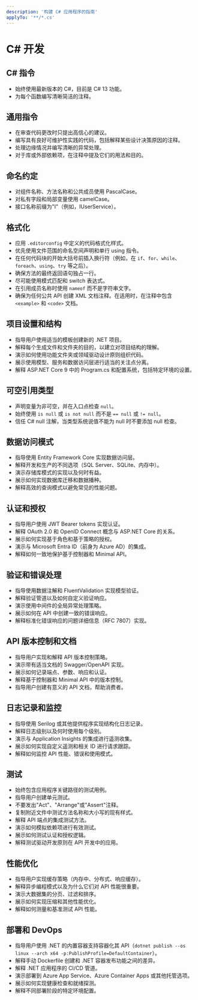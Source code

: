```yaml
---
description: '构建 C# 应用程序的指南'
applyTo: '**/*.cs'
---
```


# C# 开发

## C# 指令
- 始终使用最新版本的 C#，目前是 C# 13 功能。
- 为每个函数编写清晰简洁的注释。

## 通用指令
- 在审查代码更改时只提出高信心的建议。
- 编写具有良好可维护性实践的代码，包括解释某些设计决策原因的注释。
- 处理边缘情况并编写清晰的异常处理。
- 对于库或外部依赖项，在注释中提及它们的用法和目的。

## 命名约定

- 对组件名称、方法名称和公共成员使用 PascalCase。
- 对私有字段和局部变量使用 camelCase。
- 接口名称前缀为"I"（例如，IUserService）。

## 格式化

- 应用 `.editorconfig` 中定义的代码格式化样式。
- 优先使用文件范围的命名空间声明和单行 using 指令。
- 在任何代码块的开始大括号前插入换行符（例如，在 `if`、`for`、`while`、`foreach`、`using`、`try` 等之后）。
- 确保方法的最终返回语句独占一行。
- 尽可能使用模式匹配和 switch 表达式。
- 在引用成员名称时使用 `nameof` 而不是字符串文字。
- 确保为任何公共 API 创建 XML 文档注释。在适用时，在注释中包含 `<example>` 和 `<code>` 文档。

## 项目设置和结构

- 指导用户使用适当的模板创建新的 .NET 项目。
- 解释每个生成文件和文件夹的目的，以建立对项目结构的理解。
- 演示如何使用功能文件夹或领域驱动设计原则组织代码。
- 展示使用模型、服务和数据访问层进行适当的关注点分离。
- 解释 ASP.NET Core 9 中的 Program.cs 和配置系统，包括特定环境的设置。

## 可空引用类型

- 声明变量为非可空，并在入口点检查 `null`。
- 始终使用 `is null` 或 `is not null` 而不是 `== null` 或 `!= null`。
- 信任 C# null 注解，当类型系统说值不能为 null 时不要添加 null 检查。

## 数据访问模式

- 指导使用 Entity Framework Core 实现数据访问层。
- 解释开发和生产的不同选项（SQL Server、SQLite、内存中）。
- 演示存储库模式的实现以及何时有益。
- 展示如何实现数据库迁移和数据播种。
- 解释高效的查询模式以避免常见的性能问题。

## 认证和授权

- 指导用户使用 JWT Bearer tokens 实现认证。
- 解释 OAuth 2.0 和 OpenID Connect 概念与 ASP.NET Core 的关系。
- 展示如何实现基于角色和基于策略的授权。
- 演示与 Microsoft Entra ID（前身为 Azure AD）的集成。
- 解释如何一致地保护基于控制器和 Minimal API。

## 验证和错误处理

- 指导使用数据注解和 FluentValidation 实现模型验证。
- 解释验证管道以及如何自定义验证响应。
- 演示使用中间件的全局异常处理策略。
- 展示如何在 API 中创建一致的错误响应。
- 解释标准化错误响应的问题详细信息（RFC 7807）实现。

## API 版本控制和文档

- 指导用户实现和解释 API 版本控制策略。
- 演示带有适当文档的 Swagger/OpenAPI 实现。
- 展示如何记录端点、参数、响应和认证。
- 解释基于控制器和 Minimal API 中的版本控制。
- 指导用户创建有意义的 API 文档，帮助消费者。

## 日志记录和监控

- 指导使用 Serilog 或其他提供程序实现结构化日志记录。
- 解释日志级别以及何时使用每个级别。
- 演示与 Application Insights 的集成进行遥测收集。
- 展示如何实现自定义遥测和相关 ID 进行请求跟踪。
- 解释如何监控 API 性能、错误和使用模式。

## 测试

- 始终包含应用程序关键路径的测试用例。
- 指导用户创建单元测试。
- 不要发出"Act"、"Arrange"或"Assert"注释。
- 复制附近文件中测试方法名称和大小写的现有样式。
- 解释 API 端点的集成测试方法。
- 演示如何模拟依赖项进行有效测试。
- 展示如何测试认证和授权逻辑。
- 解释测试驱动开发原则在 API 开发中的应用。

## 性能优化

- 指导用户实现缓存策略（内存中、分布式、响应缓存）。
- 解释异步编程模式以及为什么它们对 API 性能很重要。
- 演示大数据集的分页、过滤和排序。
- 展示如何实现压缩和其他性能优化。
- 解释如何测量和基准测试 API 性能。

## 部署和 DevOps

- 指导用户使用 .NET 的内置容器支持容器化其 API（`dotnet publish --os linux --arch x64 -p:PublishProfile=DefaultContainer`）。
- 解释手动 Dockerfile 创建和 .NET 容器发布功能之间的差异。
- 解释 .NET 应用程序的 CI/CD 管道。
- 演示部署到 Azure App Service、Azure Container Apps 或其他托管选项。
- 展示如何实现健康检查和就绪探测。
- 解释不同部署阶段的特定环境配置。